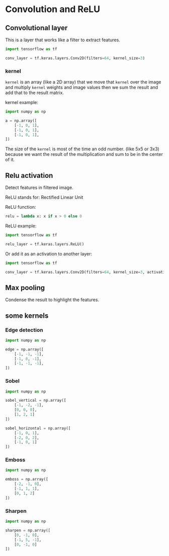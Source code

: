 # Convolution and ReLU

## Convolutional layer

This is a layer that works like a filter
to extract features.

```python
import tensorflow as tf

conv_layer = tf.keras.layers.Conv2D(filters=64, kernel_size=3)
```

### kernel

`kernel` is an array (like a 2D array) that
we move that `kernel` over the image and multiply
`kernel` weights and image values then we sum the
result and add that to the result matrix.

kernel example:

```python
import numpy as np

a = np.array([
    [-1, 0, 1],
    [-1, 0, 1],
    [-1, 0, 1],
])
```

The size of the `kernel` is most of the time an odd number.
(like 5x5 or 3x3)
because we want the result of the multiplication and sum to
be in the center of it.

## Relu activation

Detect features in filtered image.

ReLU stands for: Rectified Linear Unit

ReLU function:

```python
relu = lambda x: x if x > 0 else 0
```

ReLU example:

```python
import tensorflow as tf

relu_layer = tf.keras.layers.ReLU()
```

Or add it as an activation to another layer:

```python
import tensorflow as tf

conv_layer = tf.keras.layers.Conv2D(filters=64, kernel_size=3, activation='relu')
```

## Max pooling

Condense the result to highlight the
features.

## some kernels

### Edge detection

```python
import numpy as np

edge = np.array([
    [-1, -1, -1],
    [-1, 8, -1],
    [-1, -1, -1],
])
```

### Sobel

```python
import numpy as np

sobel_vertical = np.array([
    [-1, -2, -1],
    [0, 0, 0],
    [1, 2, 1]
])

sobel_horizontal = np.array([
    [-1, 0, 1],
    [-2, 0, 2],
    [-1, 0, 1]
])

```

### Emboss

```python
import numpy as np

emboss = np.array([
    [-2, -1, 0],
    [-1, 1, 1],
    [0, 1, 2]
])

```

### Sharpen

```python
import numpy as np

sharpen = np.array([
    [0, -1, 0],
    [-1, 5, -1],
    [0, -1, 0]
])
```
